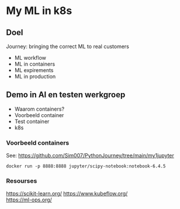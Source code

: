 # My ML in k8s

## Doel
Journey: bringing the correct ML to real customers
- ML workflow
- ML in containers
- ML expirements
- ML in production

## Demo in AI en testen werkgroep
- Waarom containers?
- Voorbeeld container
- Test container
- k8s 

### Voorbeeld containers
See: https://github.com/Sim007/PythonJourney/tree/main/my1jupyter

```
docker run -p 8888:8888 jupyter/scipy-notebook:notebook-6.4.5
```


### Resourses
https://scikit-learn.org/
https://www.kubeflow.org/  
https://ml-ops.org/
